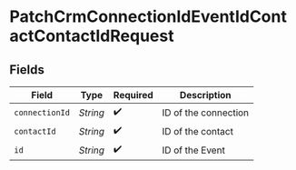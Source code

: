 # PatchCrmConnectionIdEventIdContactContactIdRequest


## Fields

| Field                | Type                 | Required             | Description          |
| -------------------- | -------------------- | -------------------- | -------------------- |
| `connectionId`       | *String*             | :heavy_check_mark:   | ID of the connection |
| `contactId`          | *String*             | :heavy_check_mark:   | ID of the contact    |
| `id`                 | *String*             | :heavy_check_mark:   | ID of the Event      |